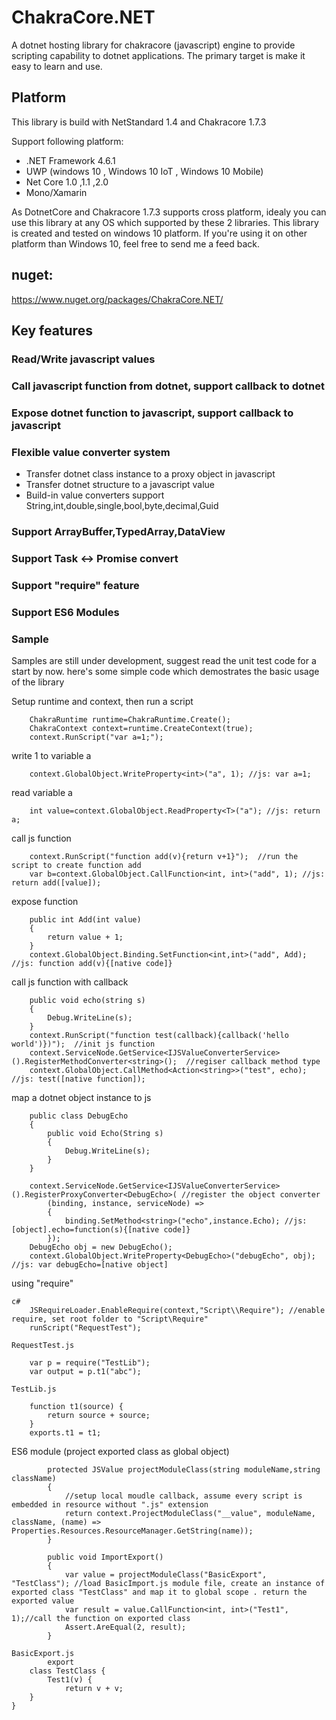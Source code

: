 # ChakraCore.NET
A dotnet hosting library for chakracore (javascript) engine to provide 
scripting capability to dotnet applications. The primary target is make it easy to learn and use.
## Platform
This library is build with NetStandard 1.4 and Chakracore 1.7.3 

Support following platform:
* .NET Framework 4.6.1
* UWP (windows 10 , Windows 10 IoT , Windows 10 Mobile)
* Net Core 1.0 ,1.1 ,2.0
* Mono/Xamarin

As DotnetCore and Chakracore 1.7.3 supports cross platform, idealy you can use this library at any OS which supported by these 2 libraries.
This library is created and tested on windows 10 platform. 
If you're using it on other platform than Windows 10, feel free to send me a feed back.

## nuget:
https://www.nuget.org/packages/ChakraCore.NET/


## Key features
### Read/Write javascript values
### Call javascript function from dotnet, support callback to dotnet
### Expose dotnet function to javascript, support callback to javascript
### Flexible value converter system
* Transfer dotnet class instance to a proxy object in javascript
* Transfer dotnet structure to a javascript value
* Build-in value converters support String,int,double,single,bool,byte,decimal,Guid

### Support ArrayBuffer,TypedArray,DataView
### Support Task <-> Promise convert
### Support "require" feature
### Support ES6 Modules

### Sample

Samples are still under development, suggest read the unit test code for a start by now.
here's some simple code which demostrates the basic usage of the library

Setup runtime and context, then run a script
```   
    ChakraRuntime runtime=ChakraRuntime.Create();
    ChakraContext context=runtime.CreateContext(true);
    context.RunScript("var a=1;");
```
write 1 to variable a
```
    context.GlobalObject.WriteProperty<int>("a", 1); //js: var a=1;
```
read variable a
```
    int value=context.GlobalObject.ReadProperty<T>("a"); //js: return a;
```
call js function
```
    context.RunScript("function add(v){return v+1}");  //run the script to create function add
    var b=context.GlobalObject.CallFunction<int, int>("add", 1); //js: return add([value]);
```
expose function 
```
    public int Add(int value)
    {
        return value + 1;
    }
    context.GlobalObject.Binding.SetFunction<int,int>("add", Add); //js: function add(v){[native code]}

```

call js function with callback
```
    public void echo(string s)
    {
        Debug.WriteLine(s);
    }
    context.RunScript("function test(callback){callback('hello world')})");  //init js function
    context.ServiceNode.GetService<IJSValueConverterService>().RegisterMethodConverter<string>();  //regiser callback method type
    context.GlobalObject.CallMethod<Action<string>>("test", echo);   //js: test([native function]);
```
map a dotnet object instance to js
```
    public class DebugEcho
    {
        public void Echo(String s)
        {
            Debug.WriteLine(s);
        }
    }

    context.ServiceNode.GetService<IJSValueConverterService>().RegisterProxyConverter<DebugEcho>( //register the object converter
        (binding, instance, serviceNode) =>
        {
            binding.SetMethod<string>("echo",instance.Echo); //js: [object].echo=function(s){[native code]}
        });
    DebugEcho obj = new DebugEcho();
    context.GlobalObject.WriteProperty<DebugEcho>("debugEcho", obj); //js: var debugEcho=[native object]

```
using "require"
```
c#	
	JSRequireLoader.EnableRequire(context,"Script\\Require"); //enable require, set root folder to "Script\Require"
	runScript("RequestTest"); 

RequestTest.js

	var p = require("TestLib");
	var output = p.t1("abc");

TestLib.js

	function t1(source) {
		return source + source;
	}
	exports.t1 = t1;

```

ES6 module (project exported class as global object)
```
        protected JSValue projectModuleClass(string moduleName,string className)
        {
            //setup local moudle callback, assume every script is embedded in resource without ".js" extension
            return context.ProjectModuleClass("__value", moduleName, className, (name) => Properties.Resources.ResourceManager.GetString(name));
        }

        public void ImportExport()
        {
            var value = projectModuleClass("BasicExport", "TestClass"); //load BasicImport.js module file, create an instance of exported class "TestClass" and map it to global scope . return the exported value
            var result = value.CallFunction<int, int>("Test1", 1);//call the function on exported class
            Assert.AreEqual(2, result);
        }
        
BasicExport.js
        export 
    class TestClass {
        Test1(v) {
            return v + v;
    }
}
```
